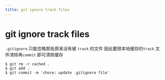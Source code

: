 ```yaml
---
title: git ignore track files
---
```


# git ignore track files

`.gitignore` 只能忽略那些原来没有被 `track` 的文件 因此要把本地缓存的`track` 文件清除再`commit` 即可清除缓存

```shell
$ git rm -r cached .
$ git add .
$ git commit -m 'chore: update .gitignore file'
```
